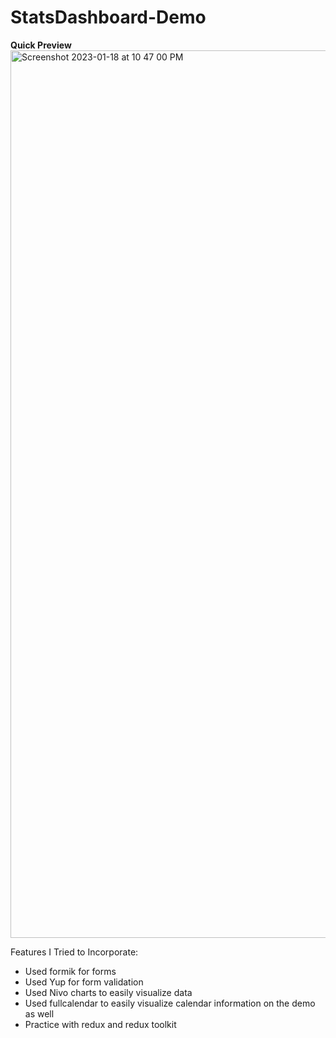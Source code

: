 # StatsDashboard-Demo

<strong> Quick Preview </strong>
<img width="1420" alt="Screenshot 2023-01-18 at 10 47 00 PM" src="https://user-images.githubusercontent.com/60463313/213392019-14bea405-3b31-4871-af3e-42968bd0fbd3.png">

Features I Tried to Incorporate:
- Used formik for forms
- Used Yup for form validation
- Used Nivo charts to easily visualize data
- Used fullcalendar to easily visualize calendar information on the demo as well
- Practice with redux and redux toolkit
